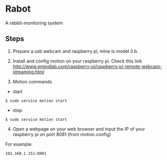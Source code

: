 # Rabot
A rabbit-monitoring system

## Steps
1. Prepare a usb webcam and raspberry pi, mine is model 3 b.

2. Install and config motion on your raspberry pi. Check this link
http://www.emindlab.com/raspberry-pi/raspberry-pi-remote-webcam-streaming.html

3. Motion commands

- start

`$ sudo service motion start`

- stop

`$ sudo service motion start`

4. Open a webpage on your web browser and input the IP of your raspberry pi on port 8081 (from motion.config)

For example:

`192.168.1.151:8081`
